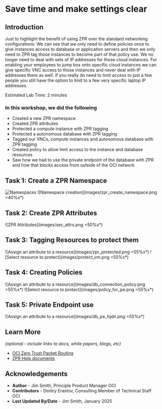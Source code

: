 # Save time and make settings clear

## Introduction

Just to highlight the benefit of using ZPR over the standard networking configurations:
We can see that we only need to define policies once to give instances access to database or application servers and then we only need to ZPR tag those instances to become part of that policy use. We no longer need to deal with sets of IP addresses for those cloud instances. For enabling your employees to jump box onto specific cloud instances we can give specific VNC access to those instances and never deal with IP addresses there as well. If you really do need to limit access to just a few people you still have the option to limit to a few very specific laptop IP addresses.

Estimated Lab Time: 2 minutes

### In this workshop, we did the following

* Created a new ZPR namespace
* Created ZPR attributes
* Protected a compute instance with ZPR tagging
* Protected a autonomous database with ZPR tagging
* Tagged our VNCs, compute instances and autonomous database with ZPR tagging
* Created policy to allow limit access to the instance and database resources
* Saw how we had to use the private endpoint of the database with ZPR and how that blocks access from outside of the OCI network


## Task 1: Create a ZPR Namespace

 ![Namespaces](images/zpr_attribute_namespace.png)
 ![Namespace creation](images/zpr_create_namespace.png =40%x*)

## Task 2: Create ZPR Attributes

 ![ZPR Attributes](images/sec_attrs.png =50%x*)

## Task 3: Tagging Resources to protect them

 ![Assign an attribute to a resource](images/zpr_protected.png =55%x*)
 ![Select resource to protect](images/protect_vm.png =55%x*)


## Task 4: Creating Policies

 ![Assign an attribute to a resource](images/db_connection_policy.png =55%x*)
 ![Select resource to protect](images/policy_for_pe.png =55%x*)


## Task 5: Private Endpoint use

 ![Assign an attribute to a resource](images/db_pe_fqdn.png =55%x*) 


## Learn More

*(optional - include links to docs, white papers, blogs, etc)*

* [OCI Zero Trust Packet Routing](https://www.oracle.com/security/cloud-security/zero-trust-packet-routing/)
* [ZPR Help documents](https://docs.oracle.com/en-us/iaas/Content/zero-trust-packet-routing/overview.htm)

## Acknowledgements

* **Author** - Jim Smith, Principle Product Manager OCI
* **Contributors** - Dmitry Erastov, Consulting Member of Technical Staff OCI
* **Last Updated By/Date** - Jim Smith, January 2025